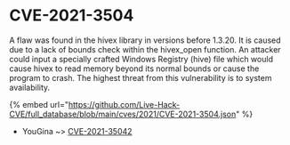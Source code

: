 # CVE-2021-3504

A flaw was found in the hivex library in versions before 1.3.20. It is caused due to a lack of bounds check within the hivex_open function. An attacker could input a specially crafted Windows Registry (hive) file which would cause hivex to read memory beyond its normal bounds or cause the program to crash. The highest threat from this vulnerability is to system availability.

{% embed url="https://github.com/Live-Hack-CVE/full_database/blob/main/cves/2021/CVE-2021-3504.json" %}


* YouGina ~> [CVE-2021-35042](https://www.alice-snow.ru/2021/database/cve-2021-3504/cve-2021-35042-yougina)